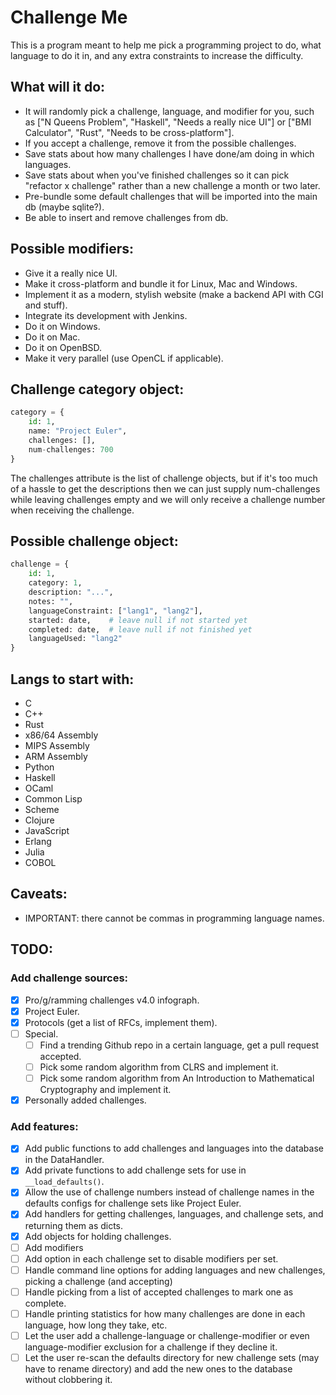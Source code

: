# Challenge Me
This is a program meant to help me pick a programming project to do, what language to do it in, and any extra constraints to increase the difficulty.

## What will it do:
- It will randomly pick a challenge, language, and modifier for you, such as ["N Queens Problem", "Haskell", "Needs a really nice UI"] or ["BMI Calculator", "Rust", "Needs to be cross-platform"].
- If you accept a challenge, remove it from the possible challenges.
- Save stats about how many challenges I have done/am doing in which languages.
- Save stats about when you've finished challenges so it can pick "refactor x challenge" rather than a new challenge a month or two later.
- Pre-bundle some default challenges that will be imported into the main db (maybe sqlite?).
- Be able to insert and remove challenges from db.

## Possible modifiers:
- Give it a really nice UI.
- Make it cross-platform and bundle it for Linux, Mac and Windows.
- Implement it as a modern, stylish website (make a backend API with CGI and stuff).
- Integrate its development with Jenkins.
- Do it on Windows.
- Do it on Mac.
- Do it on OpenBSD.
- Make it very parallel (use OpenCL if applicable).

## Challenge category object:
```py
category = {
	id: 1,
	name: "Project Euler",
	challenges: [],
	num-challenges: 700
}
```
The challenges attribute is the list of challenge objects, but if it's too much of a hassle to get the descriptions then we can just supply num-challenges while leaving challenges empty and we will only receive a challenge number when receiving the challenge.

## Possible challenge object:
```py
challenge = {
	id: 1,
	category: 1,
	description: "...",
	notes: "",
	languageConstraint: ["lang1", "lang2"],
	started: date,    # leave null if not started yet
	completed: date,  # leave null if not finished yet
	languageUsed: "lang2"
}
```

## Langs to start with:
- C
- C++
- Rust
- x86/64 Assembly
- MIPS Assembly
- ARM Assembly
- Python
- Haskell
- OCaml
- Common Lisp
- Scheme
- Clojure
- JavaScript
- Erlang
- Julia 
- COBOL

## Caveats:
- IMPORTANT: there cannot be commas in programming language names.

## TODO:
### Add challenge sources:
- [x] Pro/g/ramming challenges v4.0 infograph.
- [x] Project Euler.
- [x] Protocols (get a list of RFCs, implement them).
- [ ] Special.
  - [ ] Find a trending Github repo in a certain language, get a pull request accepted.
  - [ ] Pick some random algorithm from CLRS and implement it.
  - [ ] Pick some random algorithm from An Introduction to Mathematical Cryptography and implement it.
- [x] Personally added challenges.
### Add features:
- [x] Add public functions to add challenges and languages into the database in the DataHandler.
- [x] Add private functions to add challenge sets for use in `__load_defaults()`.
- [x] Allow the use of challenge numbers instead of challenge names in the defaults configs for challenge sets like Project Euler.
- [x] Add handlers for getting challenges, languages, and challenge sets, and returning them as dicts.
- [x] Add objects for holding challenges.
- [ ] Add modifiers
- [ ] Add option in each challenge set to disable modifiers per set.
- [ ] Handle command line options for adding languages and new challenges, picking a challenge (and accepting)
- [ ] Handle picking from a list of accepted challenges to mark one as complete.
- [ ] Handle printing statistics for how many challenges are done in each language, how long they take, etc.
- [ ] Let the user add a challenge-language or challenge-modifier or even language-modifier exclusion for a challenge if they decline it.
- [ ] Let the user re-scan the defaults directory for new challenge sets (may have to rename directory) and add the new ones to the database without clobbering it.
